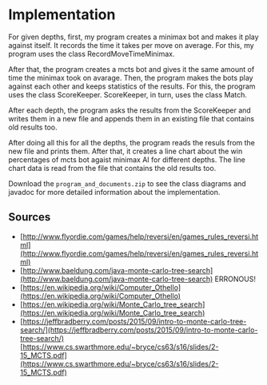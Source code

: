 Implementation
==============

For given depths, first, my program creates a minimax bot and makes it play against itself. It records the time it takes per move on average. For this, my program uses the class RecordMoveTimeMinimax.

After that, the program creates a mcts bot and gives it the same amount of time the minimax took on avarage. Then, the program makes the bots play against each other and keeps statistics of the results. For this, the program uses the class ScoreKeeper. ScoreKeeper, in turn, uses the class Match.

After each depth, the program asks the results from the ScoreKeeper and writes them in a new file and appends them in an existing file that contains old results too.

After doing all this for all the depths, the program reads the resuls from the new file and prints them. After that, it creates a line chart about the win percentages of mcts bot agaist minimax AI for different depths. The line chart data is read from the file that contains the old results too.

Download the ```program_and_documents.zip``` to see the class diagrams and javadoc for more detailed information about the implementation.


## Sources

* [http://www.flyordie.com/games/help/reversi/en/games_rules_reversi.html](http://www.flyordie.com/games/help/reversi/en/games_rules_reversi.html)
* [http://www.baeldung.com/java-monte-carlo-tree-search](http://www.baeldung.com/java-monte-carlo-tree-search) ERRONOUS!
* [https://en.wikipedia.org/wiki/Computer_Othello](https://en.wikipedia.org/wiki/Computer_Othello)
* [https://en.wikipedia.org/wiki/Monte_Carlo_tree_search](https://en.wikipedia.org/wiki/Monte_Carlo_tree_search)
* [https://jeffbradberry.com/posts/2015/09/intro-to-monte-carlo-tree-search/](https://jeffbradberry.com/posts/2015/09/intro-to-monte-carlo-tree-search/)
[https://www.cs.swarthmore.edu/~bryce/cs63/s16/slides/2-15_MCTS.pdf](https://www.cs.swarthmore.edu/~bryce/cs63/s16/slides/2-15_MCTS.pdf)
